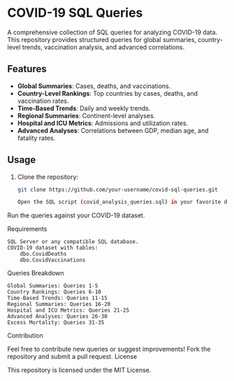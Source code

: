 # COVID-19 SQL Queries

A comprehensive collection of SQL queries for analyzing COVID-19 data. This repository provides structured queries for global summaries, country-level trends, vaccination analysis, and advanced correlations.

## Features
- **Global Summaries**: Cases, deaths, and vaccinations.
- **Country-Level Rankings**: Top countries by cases, deaths, and vaccination rates.
- **Time-Based Trends**: Daily and weekly trends.
- **Regional Summaries**: Continent-level analyses.
- **Hospital and ICU Metrics**: Admissions and utilization rates.
- **Advanced Analyses**: Correlations between GDP, median age, and fatality rates.

## Usage
1. Clone the repository:
   ```bash
   git clone https://github.com/your-username/covid-sql-queries.git

   Open the SQL script (covid_analysis_queries.sql) in your favorite database client.
Run the queries against your COVID-19 dataset.

Requirements

    SQL Server or any compatible SQL database.
    COVID-19 dataset with tables:
        dbo.CovidDeaths
        dbo.CovidVaccinations

Queries Breakdown

    Global Summaries: Queries 1-5
    Country Rankings: Queries 6-10
    Time-Based Trends: Queries 11-15
    Regional Summaries: Queries 16-20
    Hospital and ICU Metrics: Queries 21-25
    Advanced Analyses: Queries 26-30
    Excess Mortality: Queries 31-35

Contribution

Feel free to contribute new queries or suggest improvements! Fork the repository and submit a pull request.
License

This repository is licensed under the MIT License.

